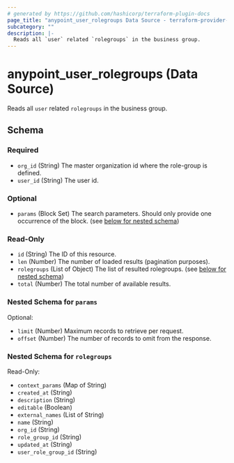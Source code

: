 ```yaml
---
# generated by https://github.com/hashicorp/terraform-plugin-docs
page_title: "anypoint_user_rolegroups Data Source - terraform-provider-anypoint"
subcategory: ""
description: |-
  Reads all `user` related `rolegroups` in the business group.
---
```


# anypoint_user_rolegroups (Data Source)

Reads all `user` related `rolegroups` in the business group.



<!-- schema generated by tfplugindocs -->
## Schema

### Required

- `org_id` (String) The master organization id where the role-group is defined.
- `user_id` (String) The user id.

### Optional

- `params` (Block Set) The search parameters. Should only provide one occurrence of the block. (see [below for nested schema](#nestedblock--params))

### Read-Only

- `id` (String) The ID of this resource.
- `len` (Number) The number of loaded results (pagination purposes).
- `rolegroups` (List of Object) The list of resulted rolegroups. (see [below for nested schema](#nestedatt--rolegroups))
- `total` (Number) The total number of available results.

<a id="nestedblock--params"></a>
### Nested Schema for `params`

Optional:

- `limit` (Number) Maximum records to retrieve per request.
- `offset` (Number) The number of records to omit from the response.


<a id="nestedatt--rolegroups"></a>
### Nested Schema for `rolegroups`

Read-Only:

- `context_params` (Map of String)
- `created_at` (String)
- `description` (String)
- `editable` (Boolean)
- `external_names` (List of String)
- `name` (String)
- `org_id` (String)
- `role_group_id` (String)
- `updated_at` (String)
- `user_role_group_id` (String)



